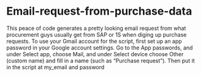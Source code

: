 # Email-request-from-purchase-data
This peace of code generates a pretty looking email request from what procurement guys usually get from SAP or 1S when diging up purchase requests.
To use your Gmail account for the script, first set up an app password in your Google account settings. Go to the App passwords, and under Select app, choose Mail, and under Select device choose Other (custom name) and fill in a name (such as “Purchase request”). Then put it in the script at my_email and password
